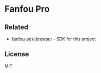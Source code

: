 # Fanfou Pro

## Related

- [fanfou-sdk-browser](https://github.com/fanfoujs/fanfou-sdk-browser) - SDK for this project

## License

MIT
